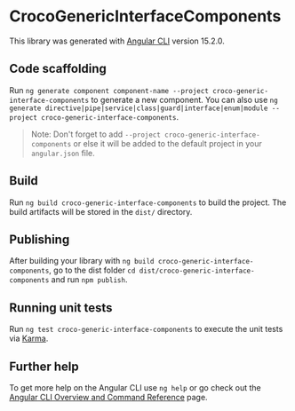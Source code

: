 # CrocoGenericInterfaceComponents

This library was generated with [Angular CLI](https://github.com/angular/angular-cli) version 15.2.0.

## Code scaffolding

Run `ng generate component component-name --project croco-generic-interface-components` to generate a new component. You can also use `ng generate directive|pipe|service|class|guard|interface|enum|module --project croco-generic-interface-components`.
> Note: Don't forget to add `--project croco-generic-interface-components` or else it will be added to the default project in your `angular.json` file. 

## Build

Run `ng build croco-generic-interface-components` to build the project. The build artifacts will be stored in the `dist/` directory.

## Publishing

After building your library with `ng build croco-generic-interface-components`, go to the dist folder `cd dist/croco-generic-interface-components` and run `npm publish`.

## Running unit tests

Run `ng test croco-generic-interface-components` to execute the unit tests via [Karma](https://karma-runner.github.io).

## Further help

To get more help on the Angular CLI use `ng help` or go check out the [Angular CLI Overview and Command Reference](https://angular.io/cli) page.
